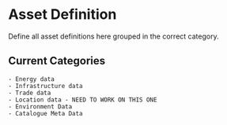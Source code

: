 # Asset Definition

Define all asset definitions here grouped in the correct category.

## Current Categories

    - Energy data
    - Infrastructure data
    - Trade data
    - Location data - NEED TO WORK ON THIS ONE
    - Environment Data
    - Catalogue Meta Data
